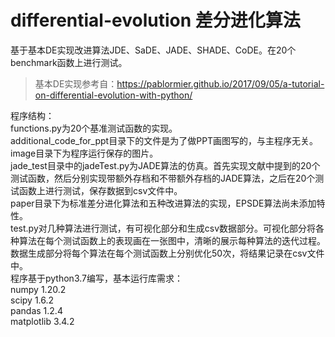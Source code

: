 # differential-evolution 差分进化算法
基于基本DE实现改进算法JDE、SaDE、JADE、SHADE、CoDE。在20个benchmark函数上进行测试。
>基本DE实现参考自：https://pablormier.github.io/2017/09/05/a-tutorial-on-differential-evolution-with-python/

程序结构：  
functions.py为20个基准测试函数的实现。  
additional_code_for_ppt目录下的文件是为了做PPT画图写的，与主程序无关。  
image目录下为程序运行保存的图片。  
jade_test目录中的jadeTest.py为JADE算法的仿真。首先实现文献中提到的20个测试函数，然后分别实现带额外存档和不带额外存档的JADE算法，之后在20个测试函数上进行测试，保存数据到csv文件中。  
paper目录下为标准差分进化算法和五种改进算法的实现，EPSDE算法尚未添加特性。  
test.py对几种算法进行测试，有可视化部分和生成csv数据部分。可视化部分将各种算法在每个测试函数上的表现画在一张图中，清晰的展示每种算法的迭代过程。数据生成部分将每个算法在每个测试函数上分别优化50次，将结果记录在csv文件中。  
程序基于python3.7编写，基本运行库需求：  
numpy               1.20.2  
scipy               1.6.2  
pandas              1.2.4  
matplotlib          3.4.2  
